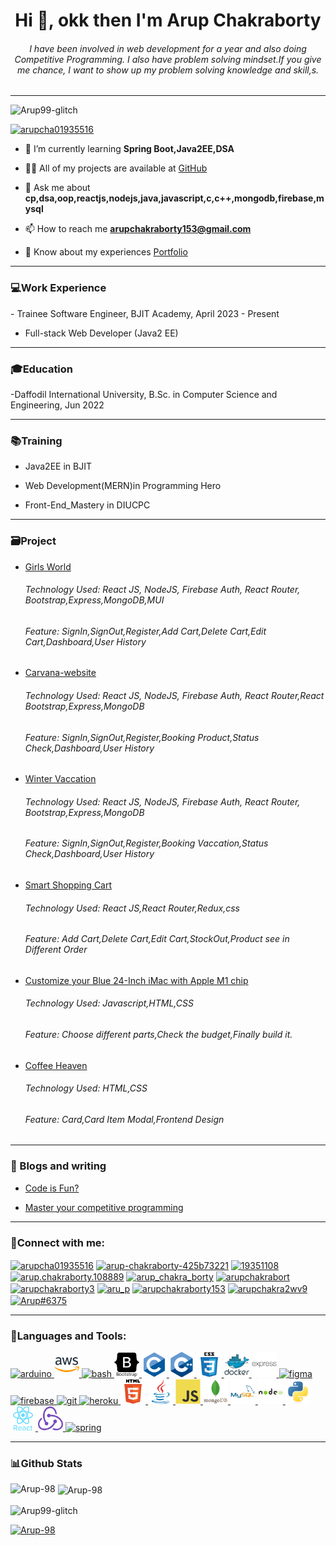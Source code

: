 
<h1 align="center">Hi 👋, okk then I'm Arup Chakraborty</h1>
<h6 align="center">I have been involved in web development for a year and also doing Competitive Programming. I also have problem solving mindset.If you give me chance, I want to show up my problem solving knowledge and skill,s.</h6>
<hr>

<p align="left"> <img  src="https://komarev.com/ghpvc/?username=Arup99-glitch&label=Profile%20views&color=0e75b6&style=flat" alt="Arup99-glitch" /><p> 



<p align="left"> <a href="https://twitter.com/arupcha01935516" target="blank"><img src="https://img.shields.io/twitter/follow/arupcha01935516?logo=twitter&style=for-the-badge" alt="arupcha01935516" /></a> </p>

- 🌱 I’m currently learning **Spring Boot,Java2EE,DSA**

- 👨‍💻 All of my projects are available at <a href="https://github.com/arup99-glitch/Web-SIte-Link">GitHub</a>

- 💬 Ask me about **cp,dsa,oop,reactjs,nodejs,java,javascript,c,c++,mongodb,firebase,mysql**

- 📫 How to reach me **arupchakraborty153@gmail.com**

- 📄 Know about my experiences <a href="https://arupchakraborty.netlify.app/">Portfolio</a> 
 <hr>

<h3 align="left">💻Work Experience</h3>
- Trainee Software Engineer, BJIT Academy, April 2023 - Present

  - Full-stack Web Developer (Java2 EE)
<hr>
  
<h3 align="left">🎓Education</h3>
-Daffodil International University, B.Sc. in Computer Science and Engineering, Jun 2022 
<hr>

<h3 align="left">📚Training</h3>

- Java2EE in BJIT

- Web Development(MERN)in Programming Hero


- Front-End_Mastery in DIUCPC
<hr>

<h3 align="left">🗃️Project</h3>

- <a href="https://girls-world-9147f.web.app/">Girls World</a>
 
  <h6>Technology Used: React JS, NodeJS, Firebase Auth, React Router, Bootstrap,Express,MongoDB,MUI</h6>
  <h6>Feature: SignIn,SignOut,Register,Add Cart,Delete Cart,Edit Cart,Dashboard,User History</h6>

- <a href="https://carnava-by-arup.netlify.app/">Carvana-website</a>

  <h6>Technology Used: React JS, NodeJS, Firebase Auth, React Router,React Bootstrap,Express,MongoDB</h6>
  <h6>Feature: SignIn,SignOut,Register,Booking Product,Status Check,Dashboard,User History</h6>

- <a href="https://winter-vaccation-f113e.web.app/">Winter Vaccation</a>

  <h6>Technology Used: React JS, NodeJS, Firebase Auth, React Router, Bootstrap,Express,MongoDB</h6>
  <h6>Feature: SignIn,SignOut,Register,Booking Vaccation,Status Check,Dashboard,User History</h6>

- <a href="https://strong-torrone-1310bd.netlify.app/">Smart Shopping Cart</a>

  <h6>Technology Used: React JS,React Router,Redux,css</h6>
  <h6>Feature: Add Cart,Delete Cart,Edit Cart,StockOut,Product see in Different Order</h6>

- <a href="https://brave-fermat-892561.netlify.app/">Customize your Blue 24-Inch iMac with Apple M1 chip</a>

  <h6>Technology Used: Javascript,HTML,CSS</h6>
  <h6>Feature: Choose different parts,Check the budget,Finally build it.</h6>

- <a href="https://rainbow-pixie-ccbdb2.netlify.app/">Coffee Heaven</a>

  <h6>Technology Used: HTML,CSS
  <h6>Feature: Card,Card Item Modal,Frontend Design</h6>
<hr>
<h3 align="left">📝 Blogs and writing</h3>

- <a href="https://medium.com/@arupchakraborty153/coding-is-fun-e9d56ada1200">Code is Fun?<a>
 
- <a href="https://medium.com/@arupchakraborty153/how-to-master-your-competitive-programming-skills-2a7e21a766e1">Master your competitive programming</a>

<hr>

<h3 align="left">🔗Connect with me:</h3>
<p align="left">
<a href="https://twitter.com/arupcha01935516" target="blank"><img align="center" src="https://raw.githubusercontent.com/rahuldkjain/github-profile-readme-generator/master/src/images/icons/Social/twitter.svg" alt="arupcha01935516" height="30" width="40" /></a>
<a href="https://linkedin.com/in/arup-chakraborty-425b73221" target="blank"><img align="center" src="https://raw.githubusercontent.com/rahuldkjain/github-profile-readme-generator/master/src/images/icons/Social/linked-in-alt.svg" alt="arup-chakraborty-425b73221" height="30" width="40" /></a>
<a href="https://stackoverflow.com/users/19351108" target="blank"><img align="center" src="https://raw.githubusercontent.com/rahuldkjain/github-profile-readme-generator/master/src/images/icons/Social/stack-overflow.svg" alt="19351108" height="30" width="40" /></a>
<a href="https://fb.com/arup.chakraborty.108889" target="blank"><img align="center" src="https://raw.githubusercontent.com/rahuldkjain/github-profile-readme-generator/master/src/images/icons/Social/facebook.svg" alt="arup.chakraborty.108889" height="30" width="40" /></a>
<a href="https://instagram.com/arup_chakra_borty" target="blank"><img align="center" src="https://raw.githubusercontent.com/rahuldkjain/github-profile-readme-generator/master/src/images/icons/Social/instagram.svg" alt="arup_chakra_borty" height="30" width="40" /></a>
<a href="https://www.codechef.com/users/arupchakrabort" target="blank"><img align="center" src="https://cdn.jsdelivr.net/npm/simple-icons@3.1.0/icons/codechef.svg" alt="arupchakrabort" height="30" width="40" /></a>
<a href="https://www.hackerrank.com/arupchakraborty3" target="blank"><img align="center" src="https://raw.githubusercontent.com/rahuldkjain/github-profile-readme-generator/master/src/images/icons/Social/hackerrank.svg" alt="arupchakraborty3" height="30" width="40" /></a>
<a href="https://codeforces.com/profile/aru_p" target="blank"><img align="center" src="https://raw.githubusercontent.com/rahuldkjain/github-profile-readme-generator/master/src/images/icons/Social/codeforces.svg" alt="aru_p" height="30" width="40" /></a>
<a href="https://www.leetcode.com/arupchakraborty153" target="blank"><img align="center" src="https://raw.githubusercontent.com/rahuldkjain/github-profile-readme-generator/master/src/images/icons/Social/leet-code.svg" alt="arupchakraborty153" height="30" width="40" /></a>
<a href="https://auth.geeksforgeeks.org/user/arupchakra2wv9" target="blank"><img align="center" src="https://raw.githubusercontent.com/rahuldkjain/github-profile-readme-generator/master/src/images/icons/Social/geeks-for-geeks.svg" alt="arupchakra2wv9" height="30" width="40" /></a>
<a href="https://discord.gg/Arup#6375" target="blank"><img align="center" src="https://raw.githubusercontent.com/rahuldkjain/github-profile-readme-generator/master/src/images/icons/Social/discord.svg" alt="Arup#6375" height="30" width="40" /></a>
</p>
<hr>

<h3 align="left">🔧Languages and Tools:</h3>
<p align="left"> <a href="https://www.arduino.cc/" target="_blank" rel="noreferrer"> <img src="https://cdn.worldvectorlogo.com/logos/arduino-1.svg" alt="arduino" width="40" height="40"/> </a> <a href="https://aws.amazon.com" target="_blank" rel="noreferrer"> <img src="https://raw.githubusercontent.com/devicons/devicon/master/icons/amazonwebservices/amazonwebservices-original-wordmark.svg" alt="aws" width="40" height="40"/> </a> <a href="https://www.gnu.org/software/bash/" target="_blank" rel="noreferrer"> <img src="https://www.vectorlogo.zone/logos/gnu_bash/gnu_bash-icon.svg" alt="bash" width="40" height="40"/> </a> <a href="https://getbootstrap.com" target="_blank" rel="noreferrer"> <img src="https://raw.githubusercontent.com/devicons/devicon/master/icons/bootstrap/bootstrap-plain-wordmark.svg" alt="bootstrap" width="40" height="40"/> </a> <a href="https://www.cprogramming.com/" target="_blank" rel="noreferrer"> <img src="https://raw.githubusercontent.com/devicons/devicon/master/icons/c/c-original.svg" alt="c" width="40" height="40"/> </a> <a href="https://www.w3schools.com/cpp/" target="_blank" rel="noreferrer"> <img src="https://raw.githubusercontent.com/devicons/devicon/master/icons/cplusplus/cplusplus-original.svg" alt="cplusplus" width="40" height="40"/> </a> <a href="https://www.w3schools.com/css/" target="_blank" rel="noreferrer"> <img src="https://raw.githubusercontent.com/devicons/devicon/master/icons/css3/css3-original-wordmark.svg" alt="css3" width="40" height="40"/> </a> <a href="https://www.docker.com/" target="_blank" rel="noreferrer"> <img src="https://raw.githubusercontent.com/devicons/devicon/master/icons/docker/docker-original-wordmark.svg" alt="docker" width="40" height="40"/> </a> <a href="https://expressjs.com" target="_blank" rel="noreferrer"> <img src="https://raw.githubusercontent.com/devicons/devicon/master/icons/express/express-original-wordmark.svg" alt="express" width="40" height="40"/> </a> <a href="https://www.figma.com/" target="_blank" rel="noreferrer"> <img src="https://www.vectorlogo.zone/logos/figma/figma-icon.svg" alt="figma" width="40" height="40"/> </a> <a href="https://firebase.google.com/" target="_blank" rel="noreferrer"> <img src="https://www.vectorlogo.zone/logos/firebase/firebase-icon.svg" alt="firebase" width="40" height="40"/> </a> <a href="https://git-scm.com/" target="_blank" rel="noreferrer"> <img src="https://www.vectorlogo.zone/logos/git-scm/git-scm-icon.svg" alt="git" width="40" height="40"/> </a> <a href="https://heroku.com" target="_blank" rel="noreferrer"> <img src="https://www.vectorlogo.zone/logos/heroku/heroku-icon.svg" alt="heroku" width="40" height="40"/> </a> <a href="https://www.w3.org/html/" target="_blank" rel="noreferrer"> <img src="https://raw.githubusercontent.com/devicons/devicon/master/icons/html5/html5-original-wordmark.svg" alt="html5" width="40" height="40"/> </a> <a href="https://www.java.com" target="_blank" rel="noreferrer"> <img src="https://raw.githubusercontent.com/devicons/devicon/master/icons/java/java-original.svg" alt="java" width="40" height="40"/> </a> <a href="https://developer.mozilla.org/en-US/docs/Web/JavaScript" target="_blank" rel="noreferrer"> <img src="https://raw.githubusercontent.com/devicons/devicon/master/icons/javascript/javascript-original.svg" alt="javascript" width="40" height="40"/> </a> <a href="https://www.mongodb.com/" target="_blank" rel="noreferrer"> <img src="https://raw.githubusercontent.com/devicons/devicon/master/icons/mongodb/mongodb-original-wordmark.svg" alt="mongodb" width="40" height="40"/> </a> <a href="https://www.mysql.com/" target="_blank" rel="noreferrer"> <img src="https://raw.githubusercontent.com/devicons/devicon/master/icons/mysql/mysql-original-wordmark.svg" alt="mysql" width="40" height="40"/> </a> <a href="https://nodejs.org" target="_blank" rel="noreferrer"> <img src="https://raw.githubusercontent.com/devicons/devicon/master/icons/nodejs/nodejs-original-wordmark.svg" alt="nodejs" width="40" height="40"/> </a> <a href="https://www.python.org" target="_blank" rel="noreferrer"> <img src="https://raw.githubusercontent.com/devicons/devicon/master/icons/python/python-original.svg" alt="python" width="40" height="40"/> </a> <a href="https://reactjs.org/" target="_blank" rel="noreferrer"> <img src="https://raw.githubusercontent.com/devicons/devicon/master/icons/react/react-original-wordmark.svg" alt="react" width="40" height="40"/> </a> <a href="https://redux.js.org" target="_blank" rel="noreferrer"> <img src="https://raw.githubusercontent.com/devicons/devicon/master/icons/redux/redux-original.svg" alt="redux" width="40" height="40"/> </a> <a href="https://spring.io/" target="_blank" rel="noreferrer"> <img src="https://www.vectorlogo.zone/logos/springio/springio-icon.svg" alt="spring" width="40" height="40"/> </a> </p>
<hr>
<h3 align="left">📊Github Stats</h3>

<p><img align="left" src="https://github-readme-stats.vercel.app/api/top-langs?username=Arup99-glitch&show_icons=true&locale=en&layout=compact" alt="Arup-98" /></p>

<p>&nbsp;<img align="center" src="https://github-readme-stats.vercel.app/api?username=arup99-glitch&show_icons=true&locale=en" alt="Arup-98" /></p>

<p><img align="center" src="https://github-readme-streak-stats.herokuapp.com/?user=Arup99-glitch&" alt="Arup99-glitch" /></p>
<p align="left"> <a href="https://github.com/ryo-ma/github-profile-trophy"><img src="https://github-profile-trophy.vercel.app/?username=Arup99-glitch" alt="Arup-98" /></a> </p>



